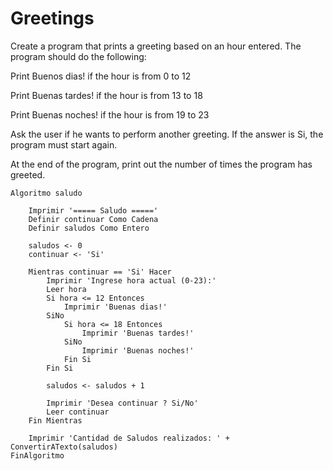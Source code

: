 # Greetings

Create a program that prints a greeting based on an hour entered. The program should do the following:

Print Buenos dias! if the hour is from 0 to 12

Print Buenas tardes! if the hour is from 13 to 18

Print Buenas noches! if the hour is from 19 to 23

Ask the user if he wants to perform another greeting. If the answer is Si, the program must start again.

At the end of the program, print out the number of times the program has greeted.



	Algoritmo saludo

		Imprimir '===== Saludo ====='
		Definir continuar Como Cadena
		Definir saludos Como Entero

		saludos <- 0
		continuar <- 'Si'

		Mientras continuar == 'Si' Hacer
			Imprimir 'Ingrese hora actual (0-23):'
			Leer hora
			Si hora <= 12 Entonces
				Imprimir 'Buenas dias!'
			SiNo
				Si hora <= 18 Entonces
					Imprimir 'Buenas tardes!'
				SiNo
					Imprimir 'Buenas noches!'
				Fin Si
			Fin Si

			saludos <- saludos + 1

			Imprimir 'Desea continuar ? Si/No'
			Leer continuar
		Fin Mientras

		Imprimir 'Cantidad de Saludos realizados: ' + ConvertirATexto(saludos)
	FinAlgoritmo
